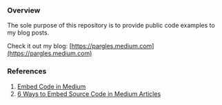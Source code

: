 ### Overview 

The sole purpose of this repository is to provide public code examples to my blog posts. 

Check it out my blog: [https://pargles.medium.com](https://pargles.medium.com)

### References

1. [Embed Code in Medium](https://medium.com/@aryamurali/embed-code-in-medium-e95b839cfdda)
2. [6 Ways to Embed Source Code in Medium Articles](https://medium.com/@vegetablecode/6-ways-to-embed-source-code-in-medium-articles-a0b2f0ce24c7)